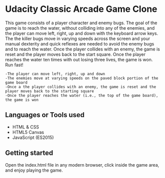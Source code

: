 # Udacity Classic Arcade Game Clone

 This game consists of a player character and enemy bugs. The goal of the game is to reach the water, without colliding into any of the enemies, and the player can move left, right, up and down with the keyboard arrow keys. The the killer bugs move in varying speeds across the screen and your manual dexterity and quick reflexes are needed to avoid the enemy bugs and to reach the water. Once the player collides with an enemy, the game is reset and the player moves back to the start square. Once the player reaches the water ten times with out losing three lives, the game is won. Run fast!

    -The player can move left, right, up and down
    -The enemies move at varying speeds on the paved block portion of the game board
    -Once a the player collides with an enemy, the game is reset and the player moves back to the starting square
    -Once the player reaches the water (i.e., the top of the game board), the game is won

## Languages or Tools used

* HTML & CSS
* HTML5 Canvas
* JavaScript (ES2015)

## Getting started

Open the index.html file in any modern browser, click inside the game area, and enjoy playing the game.
